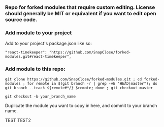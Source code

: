 ### Repo for forked modules that require custom editing. License should generally be MIT or equivalent if you want to edit open source code. 

### Add module to your project
Add to your project's package.json like so:  

    "react-timekeeper": "https://github.com/SnapClose/forked-modules.git#react-timekeeper",

### Add module to this repo:

    git clone https://github.com/SnapClose/forked-modules.git ; cd forked-modules ; for remote in $(git branch -r | grep -vE "HEAD|master"); do git branch --track ${remote#*/} $remote; done ; git checkout master

    git checkout -b your_branch_name

Duplicate the module you want to copy in here, and commit to your branch name.

TEST
TEST2
